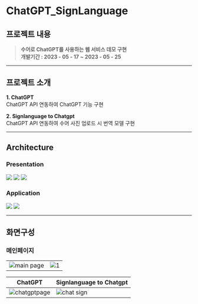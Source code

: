 # ChatGPT_SignLanguage 

## 프로젝트 내용
>**수어로 ChatGPT를 사용하는 웹 서비스 데모 구현**   
>**개발기간 : 2023 - 05 - 17 ~ 2023 - 05 - 25**

<hr></hr>

## 프로젝트 소개
**1. ChatGPT**   
   ChatGPT API 연동하여 ChatGPT 기능 구현
   
**2. Signlanguage to Chatgpt**   
   ChatGPT API 연동하여 수어 사진 업로드 시 번역 모델 구현
   
<hr></hr>

## Architecture
### Presentation  
<div class="badge-container">
<img src="https://img.shields.io/badge/HTML-E34F26?style=flat-square&logo=HTML5&logoColor=white"/>
<img src="https://img.shields.io/badge/CSS-1572B6?style=flat-square&logo=CSS3&logoColor=white"/>
<img src="https://img.shields.io/badge/JavaScript-F7DF1E?style=flat-square&logo=JavaScript&logoColor=white"/></div>
   
### Application    
<div class="badge-container">
<img src="https://img.shields.io/badge/Python-3776AB?style=flat-square&logo=Python&logoColor=white"/>
<img src="https://img.shields.io/badge/Django-092E20?style=flat-square&logo=Django&logoColor=white"/>

<hr></hr>

## 화면구성
### 메인페이지
|                               |                               |                    
|-------------------------------|-------------------------------|
|![main page](https://user-images.githubusercontent.com/106011096/278034387-1a2c7085-e4b2-47ff-ad43-68968b46b221.jpg) |![1](https://user-images.githubusercontent.com/106011096/278034507-1edf3f16-ebe4-45cc-bb7e-062feda7555b.jpg)|


|ChatGPT                        |Signlanguage to Chatgpt    |                    
|-------------------------------|-------------------------------|
|![chatgptpage](https://user-images.githubusercontent.com/106011096/278034772-7c74d367-869f-45de-b496-c85c6d79c17a.jpg) |![chat sign](https://user-images.githubusercontent.com/106011096/278034925-5845b716-e650-41b6-92a6-82293b224392.jpg)|   
